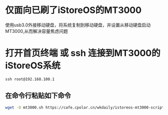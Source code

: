 # 仅面向已刷了iStoreOS的MT3000
使用usb3.0外接移动硬盘，将系统复制到移动硬盘，并设置从移动硬盘启动MT3000,从而解决容量焦虑问题

# 打开首页终端 或 ssh 连接到MT3000的iStoreOS系统
`ssh root@192.168.100.1`
## 在命令行粘贴如下命令
```bash
wget -O mt3000.sh https://cafe.cpolar.cn/wkdaily/istoreos-mt3000-script/raw/branch/master/mt3000.sh && chmod +x mt3000.sh && ./mt3000.sh

```
